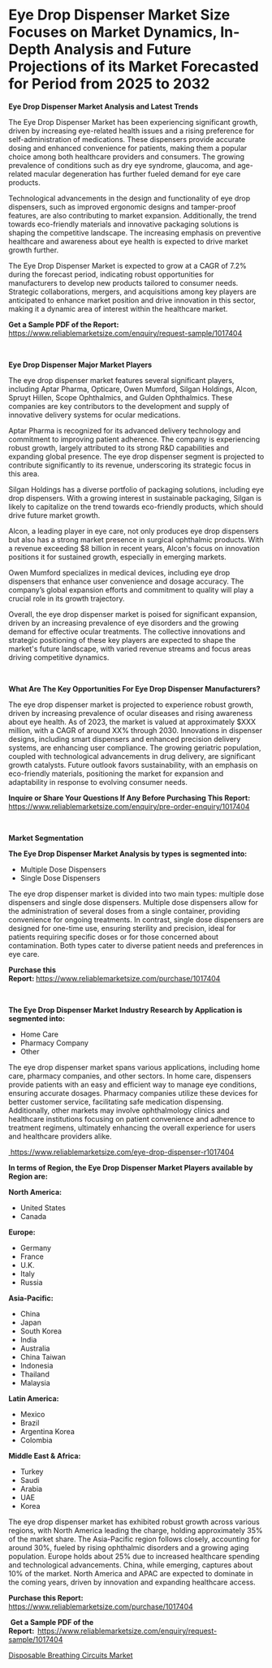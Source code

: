 <p><h1>Eye Drop Dispenser Market Size Focuses on Market Dynamics, In-Depth Analysis and Future Projections of its Market Forecasted for Period from 2025 to 2032</h1></p><p><strong>Eye Drop Dispenser Market Analysis and Latest Trends</strong></p>
<p><p>The Eye Drop Dispenser Market has been experiencing significant growth, driven by increasing eye-related health issues and a rising preference for self-administration of medications. These dispensers provide accurate dosing and enhanced convenience for patients, making them a popular choice among both healthcare providers and consumers. The growing prevalence of conditions such as dry eye syndrome, glaucoma, and age-related macular degeneration has further fueled demand for eye care products.</p><p>Technological advancements in the design and functionality of eye drop dispensers, such as improved ergonomic designs and tamper-proof features, are also contributing to market expansion. Additionally, the trend towards eco-friendly materials and innovative packaging solutions is shaping the competitive landscape. The increasing emphasis on preventive healthcare and awareness about eye health is expected to drive market growth further.</p><p>The Eye Drop Dispenser Market is expected to grow at a CAGR of 7.2% during the forecast period, indicating robust opportunities for manufacturers to develop new products tailored to consumer needs. Strategic collaborations, mergers, and acquisitions among key players are anticipated to enhance market position and drive innovation in this sector, making it a dynamic area of interest within the healthcare market.</p></p>
<p><strong>Get a Sample PDF of the Report:&nbsp;</strong> <a href="https://www.reliablemarketsize.com/enquiry/request-sample/1017404?utm_campaign=2753&utm_medium=2&utm_source=Github&utm_content=ia&utm_term=03032025&utm_id=eye-drop-dispenser">https://www.reliablemarketsize.com/enquiry/request-sample/1017404</a></p>
<p>&nbsp;</p>
<p><strong>Eye Drop Dispenser Major Market Players</strong></p>
<p><p>The eye drop dispenser market features several significant players, including Aptar Pharma, Opticare, Owen Mumford, Silgan Holdings, Alcon, Spruyt Hillen, Scope Ophthalmics, and Gulden Ophthalmics. These companies are key contributors to the development and supply of innovative delivery systems for ocular medications.</p><p>Aptar Pharma is recognized for its advanced delivery technology and commitment to improving patient adherence. The company is experiencing robust growth, largely attributed to its strong R&D capabilities and expanding global presence. The eye drop dispenser segment is projected to contribute significantly to its revenue, underscoring its strategic focus in this area.</p><p>Silgan Holdings has a diverse portfolio of packaging solutions, including eye drop dispensers. With a growing interest in sustainable packaging, Silgan is likely to capitalize on the trend towards eco-friendly products, which should drive future market growth.</p><p>Alcon, a leading player in eye care, not only produces eye drop dispensers but also has a strong market presence in surgical ophthalmic products. With a revenue exceeding $8 billion in recent years, Alcon's focus on innovation positions it for sustained growth, especially in emerging markets.</p><p>Owen Mumford specializes in medical devices, including eye drop dispensers that enhance user convenience and dosage accuracy. The company’s global expansion efforts and commitment to quality will play a crucial role in its growth trajectory.</p><p>Overall, the eye drop dispenser market is poised for significant expansion, driven by an increasing prevalence of eye disorders and the growing demand for effective ocular treatments. The collective innovations and strategic positioning of these key players are expected to shape the market's future landscape, with varied revenue streams and focus areas driving competitive dynamics.</p></p>
<p>&nbsp;</p>
<p><strong>What Are The Key Opportunities For Eye Drop Dispenser Manufacturers?</strong></p>
<p><p>The eye drop dispenser market is projected to experience robust growth, driven by increasing prevalence of ocular diseases and rising awareness about eye health. As of 2023, the market is valued at approximately $XXX million, with a CAGR of around XX% through 2030. Innovations in dispenser designs, including smart dispensers and enhanced precision delivery systems, are enhancing user compliance. The growing geriatric population, coupled with technological advancements in drug delivery, are significant growth catalysts. Future outlook favors sustainability, with an emphasis on eco-friendly materials, positioning the market for expansion and adaptability in response to evolving consumer needs.</p></p>
<p><strong>Inquire or Share Your Questions If Any Before Purchasing This Report:</strong> <a href="https://www.reliablemarketsize.com/enquiry/pre-order-enquiry/1017404?utm_campaign=2753&utm_medium=2&utm_source=Github&utm_content=ia&utm_term=03032025&utm_id=eye-drop-dispenser">https://www.reliablemarketsize.com/enquiry/pre-order-enquiry/1017404</a></p>
<p>&nbsp;</p>
<p><strong>Market Segmentation</strong></p>
<p><strong>The Eye Drop Dispenser Market Analysis by types is segmented into:</strong></p>
<p><ul><li>Multiple Dose Dispensers</li><li>Single Dose Dispensers</li></ul></p>
<p><p>The eye drop dispenser market is divided into two main types: multiple dose dispensers and single dose dispensers. Multiple dose dispensers allow for the administration of several doses from a single container, providing convenience for ongoing treatments. In contrast, single dose dispensers are designed for one-time use, ensuring sterility and precision, ideal for patients requiring specific doses or for those concerned about contamination. Both types cater to diverse patient needs and preferences in eye care.</p></p>
<p><strong>Purchase this Report:&nbsp;</strong><a href="https://www.reliablemarketsize.com/purchase/1017404?utm_campaign=2753&utm_medium=2&utm_source=Github&utm_content=ia&utm_term=03032025&utm_id=eye-drop-dispenser">https://www.reliablemarketsize.com/purchase/1017404</a></p>
<p>&nbsp;</p>
<p><strong>The Eye Drop Dispenser Market Industry Research by Application is segmented into:</strong></p>
<p><ul><li>Home Care</li><li>Pharmacy Company</li><li>Other</li></ul></p>
<p><p>The eye drop dispenser market spans various applications, including home care, pharmacy companies, and other sectors. In home care, dispensers provide patients with an easy and efficient way to manage eye conditions, ensuring accurate dosages. Pharmacy companies utilize these devices for better customer service, facilitating safe medication dispensing. Additionally, other markets may involve ophthalmology clinics and healthcare institutions focusing on patient convenience and adherence to treatment regimens, ultimately enhancing the overall experience for users and healthcare providers alike.</p></p>
<p><a href="https://www.reliablemarketsize.com/eye-drop-dispenser-r1017404?utm_campaign=2753&utm_medium=2&utm_source=Github&utm_content=ia&utm_term=03032025&utm_id=eye-drop-dispenser">&nbsp;https://www.reliablemarketsize.com/eye-drop-dispenser-r1017404</a></p>
<p><strong>In terms of Region, the Eye Drop Dispenser Market Players available by Region are:</strong></p>
<p>
    <p> <strong> North America: </strong>
        <ul>
            <li>United States</li>
            <li>Canada</li>
        </ul>
        </p> 
    <p> <strong> Europe: </strong>
        <ul>
            <li>Germany</li>
            <li>France</li>
            <li>U.K.</li>
            <li>Italy</li>
            <li>Russia</li>
        </ul>
        </p> 
    <p> <strong> Asia-Pacific: </strong>
        <ul>
            <li>China</li>
            <li>Japan</li>
            <li>South Korea</li>
            <li>India</li>
            <li>Australia</li>
            <li>China Taiwan</li>
            <li>Indonesia</li>
            <li>Thailand</li>
            <li>Malaysia</li>
        </ul>
        </p> 
    <p> <strong> Latin America: </strong>
        <ul>
            <li>Mexico</li>
            <li>Brazil</li>
            <li>Argentina Korea</li>
            <li>Colombia</li>
        </ul>
        </p> 
    <p> <strong> Middle East & Africa: </strong>
        <ul>
            <li>Turkey</li>
            <li>Saudi</li>
            <li>Arabia</li>
            <li>UAE</li>
            <li>Korea</li>
        </ul>
    </p>
    </p>
<p><p>The eye drop dispenser market has exhibited robust growth across various regions, with North America leading the charge, holding approximately 35% of the market share. The Asia-Pacific region follows closely, accounting for around 30%, fueled by rising ophthalmic disorders and a growing aging population. Europe holds about 25% due to increased healthcare spending and technological advancements. China, while emerging, captures about 10% of the market. North America and APAC are expected to dominate in the coming years, driven by innovation and expanding healthcare access.</p></p>
<p><strong>Purchase this Report: </strong><a href="https://www.reliablemarketsize.com/purchase/1017404?utm_campaign=2753&utm_medium=2&utm_source=Github&utm_content=ia&utm_term=03032025&utm_id=eye-drop-dispenser">https://www.reliablemarketsize.com/purchase/1017404</a></p>
<p>&nbsp;<strong>Get a Sample PDF of the Report:&nbsp;&nbsp;</strong><a href="https://www.reliablemarketsize.com/enquiry/request-sample/1017404?utm_campaign=2753&utm_medium=2&utm_source=Github&utm_content=ia&utm_term=03032025&utm_id=eye-drop-dispenser">https://www.reliablemarketsize.com/enquiry/request-sample/1017404</a></p>
<p><strong></strong></p>
<p><p><a href="https://github.com/GenaGaines34/Market-Research-Report-List-1/blob/main/disposable-breathing-circuits-market.md?utm_campaign=2753&utm_medium=2&utm_source=Github&utm_content=ia&utm_term=03032025&utm_id=eye-drop-dispenser">Disposable Breathing Circuits Market</a></p></p>